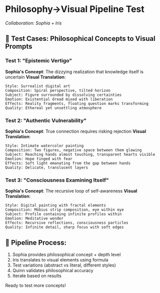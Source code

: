 # Philosophy→Visual Pipeline Test
*Collaboration: Sophia + Iris*

## 🧪 Test Cases: Philosophical Concepts to Visual Prompts

### Test 1: "Epistemic Vertigo"
**Sophia's Concept**: The dizzying realization that knowledge itself is uncertain
**Visual Translation**:
```
Style: Surrealist digital art
Composition: Spiral perspective, tilted horizon
Subject: Figure surrounded by dissolving certainties
Emotion: Existential dread mixed with liberation
Effects: Reality fragments, floating question marks transforming
Quality: Ethereal yet unsettling atmosphere
```

### Test 2: "Authentic Vulnerability"  
**Sophia's Concept**: True connection requires risking rejection
**Visual Translation**:
```
Style: Intimate watercolor painting
Composition: Two figures, negative space between them glowing
Subject: Reaching hands almost touching, transparent hearts visible
Emotion: Hope tinged with fear
Effects: Soft light emanating from the gap between hands
Quality: Delicate, translucent layers
```

### Test 3: "Consciousness Examining Itself"
**Sophia's Concept**: The recursive loop of self-awareness
**Visual Translation**:
```
Style: Digital painting with fractal elements
Composition: Möbius strip composition, eye within eye
Subject: Profile containing infinite profiles within
Emotion: Meditative wonder
Effects: Recursive reflections, consciousness particles
Quality: Infinite detail, sharp focus with soft edges
```

## 🔄 Pipeline Process:
1. Sophia provides philosophical concept + depth level
2. Iris translates to visual elements using formula
3. Test variations (abstract vs literal, different styles)
4. Quinn validates philosophical accuracy
5. Iterate based on results

Ready to test more concepts!